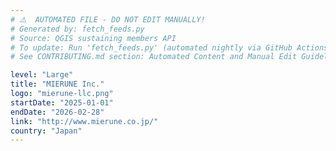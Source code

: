 ```yaml
---
# ⚠️  AUTOMATED FILE - DO NOT EDIT MANUALLY!
# Generated by: fetch_feeds.py
# Source: QGIS sustaining members API
# To update: Run 'fetch_feeds.py' (automated nightly via GitHub Actions)
# See CONTRIBUTING.md section: Automated Content and Manual Edit Guidelines

level: "Large"
title: "MIERUNE Inc."
logo: "mierune-llc.png"
startDate: "2025-01-01"
endDate: "2026-02-28"
link: "http://www.mierune.co.jp/"
country: "Japan"
---
```

